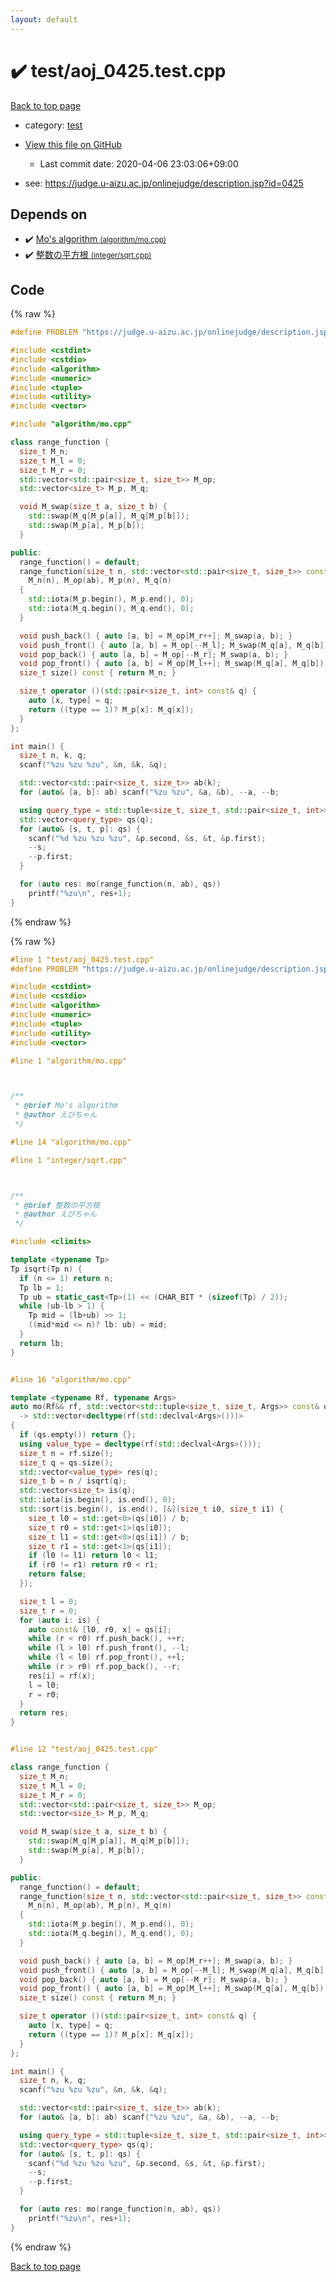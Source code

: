 ```yaml
---
layout: default
---
```


<!-- mathjax config similar to math.stackexchange -->
<script type="text/javascript" async
  src="https://cdnjs.cloudflare.com/ajax/libs/mathjax/2.7.5/MathJax.js?config=TeX-MML-AM_CHTML">
</script>
<script type="text/x-mathjax-config">
  MathJax.Hub.Config({
    TeX: { equationNumbers: { autoNumber: "AMS" }},
    tex2jax: {
      inlineMath: [ ['$','$'] ],
      processEscapes: true
    },
    "HTML-CSS": { matchFontHeight: false },
    displayAlign: "left",
    displayIndent: "2em"
  });
</script>

<script type="text/javascript" src="https://cdnjs.cloudflare.com/ajax/libs/jquery/3.4.1/jquery.min.js"></script>
<script src="https://cdn.jsdelivr.net/npm/jquery-balloon-js@1.1.2/jquery.balloon.min.js" integrity="sha256-ZEYs9VrgAeNuPvs15E39OsyOJaIkXEEt10fzxJ20+2I=" crossorigin="anonymous"></script>
<script type="text/javascript" src="../../assets/js/copy-button.js"></script>
<link rel="stylesheet" href="../../assets/css/copy-button.css" />


# :heavy_check_mark: test/aoj_0425.test.cpp

<a href="../../index.html">Back to top page</a>

* category: <a href="../../index.html#098f6bcd4621d373cade4e832627b4f6">test</a>
* <a href="{{ site.github.repository_url }}/blob/master/test/aoj_0425.test.cpp">View this file on GitHub</a>
    - Last commit date: 2020-04-06 23:03:06+09:00


* see: <a href="https://judge.u-aizu.ac.jp/onlinejudge/description.jsp?id=0425">https://judge.u-aizu.ac.jp/onlinejudge/description.jsp?id=0425</a>


## Depends on

* :heavy_check_mark: <a href="../../library/algorithm/mo.cpp.html">Mo's algorithm <small>(algorithm/mo.cpp)</small></a>
* :heavy_check_mark: <a href="../../library/integer/sqrt.cpp.html">整数の平方根 <small>(integer/sqrt.cpp)</small></a>


## Code

<a id="unbundled"></a>
{% raw %}
```cpp
#define PROBLEM "https://judge.u-aizu.ac.jp/onlinejudge/description.jsp?id=0425"

#include <cstdint>
#include <cstdio>
#include <algorithm>
#include <numeric>
#include <tuple>
#include <utility>
#include <vector>

#include "algorithm/mo.cpp"

class range_function {
  size_t M_n;
  size_t M_l = 0;
  size_t M_r = 0;
  std::vector<std::pair<size_t, size_t>> M_op;
  std::vector<size_t> M_p, M_q;

  void M_swap(size_t a, size_t b) {
    std::swap(M_q[M_p[a]], M_q[M_p[b]]);
    std::swap(M_p[a], M_p[b]);
  }

public:
  range_function() = default;
  range_function(size_t n, std::vector<std::pair<size_t, size_t>> const& ab):
    M_n(n), M_op(ab), M_p(n), M_q(n)
  {
    std::iota(M_p.begin(), M_p.end(), 0);
    std::iota(M_q.begin(), M_q.end(), 0);
  }

  void push_back() { auto [a, b] = M_op[M_r++]; M_swap(a, b); }
  void push_front() { auto [a, b] = M_op[--M_l]; M_swap(M_q[a], M_q[b]); }
  void pop_back() { auto [a, b] = M_op[--M_r]; M_swap(a, b); }
  void pop_front() { auto [a, b] = M_op[M_l++]; M_swap(M_q[a], M_q[b]); }
  size_t size() const { return M_n; }

  size_t operator ()(std::pair<size_t, int> const& q) {
    auto [x, type] = q;
    return ((type == 1)? M_p[x]: M_q[x]);
  }
};

int main() {
  size_t n, k, q;
  scanf("%zu %zu %zu", &n, &k, &q);

  std::vector<std::pair<size_t, size_t>> ab(k);
  for (auto& [a, b]: ab) scanf("%zu %zu", &a, &b), --a, --b;

  using query_type = std::tuple<size_t, size_t, std::pair<size_t, int>>;
  std::vector<query_type> qs(q);
  for (auto& [s, t, p]: qs) {
    scanf("%d %zu %zu %zu", &p.second, &s, &t, &p.first);
    --s;
    --p.first;
  }

  for (auto res: mo(range_function(n, ab), qs))
    printf("%zu\n", res+1);
}

```
{% endraw %}

<a id="bundled"></a>
{% raw %}
```cpp
#line 1 "test/aoj_0425.test.cpp"
#define PROBLEM "https://judge.u-aizu.ac.jp/onlinejudge/description.jsp?id=0425"

#include <cstdint>
#include <cstdio>
#include <algorithm>
#include <numeric>
#include <tuple>
#include <utility>
#include <vector>

#line 1 "algorithm/mo.cpp"



/**
 * @brief Mo's algorithm
 * @author えびちゃん
 */

#line 14 "algorithm/mo.cpp"

#line 1 "integer/sqrt.cpp"



/**
 * @brief 整数の平方根
 * @author えびちゃん
 */

#include <climits>

template <typename Tp>
Tp isqrt(Tp n) {
  if (n <= 1) return n;
  Tp lb = 1;
  Tp ub = static_cast<Tp>(1) << (CHAR_BIT * (sizeof(Tp) / 2));
  while (ub-lb > 1) {
    Tp mid = (lb+ub) >> 1;
    ((mid*mid <= n)? lb: ub) = mid;
  }
  return lb;
}


#line 16 "algorithm/mo.cpp"

template <typename Rf, typename Args>
auto mo(Rf&& rf, std::vector<std::tuple<size_t, size_t, Args>> const& qs)
  -> std::vector<decltype(rf(std::declval<Args>()))>
{
  if (qs.empty()) return {};
  using value_type = decltype(rf(std::declval<Args>()));
  size_t n = rf.size();
  size_t q = qs.size();
  std::vector<value_type> res(q);
  size_t b = n / isqrt(q);
  std::vector<size_t> is(q);
  std::iota(is.begin(), is.end(), 0);
  std::sort(is.begin(), is.end(), [&](size_t i0, size_t i1) {
    size_t l0 = std::get<0>(qs[i0]) / b;
    size_t r0 = std::get<1>(qs[i0]);
    size_t l1 = std::get<0>(qs[i1]) / b;
    size_t r1 = std::get<1>(qs[i1]);
    if (l0 != l1) return l0 < l1;
    if (r0 != r1) return r0 < r1;
    return false;
  });

  size_t l = 0;
  size_t r = 0;
  for (auto i: is) {
    auto const& [l0, r0, x] = qs[i];
    while (r < r0) rf.push_back(), ++r;
    while (l > l0) rf.push_front(), --l;
    while (l < l0) rf.pop_front(), ++l;
    while (r > r0) rf.pop_back(), --r;
    res[i] = rf(x);
    l = l0;
    r = r0;
  }
  return res;
}


#line 12 "test/aoj_0425.test.cpp"

class range_function {
  size_t M_n;
  size_t M_l = 0;
  size_t M_r = 0;
  std::vector<std::pair<size_t, size_t>> M_op;
  std::vector<size_t> M_p, M_q;

  void M_swap(size_t a, size_t b) {
    std::swap(M_q[M_p[a]], M_q[M_p[b]]);
    std::swap(M_p[a], M_p[b]);
  }

public:
  range_function() = default;
  range_function(size_t n, std::vector<std::pair<size_t, size_t>> const& ab):
    M_n(n), M_op(ab), M_p(n), M_q(n)
  {
    std::iota(M_p.begin(), M_p.end(), 0);
    std::iota(M_q.begin(), M_q.end(), 0);
  }

  void push_back() { auto [a, b] = M_op[M_r++]; M_swap(a, b); }
  void push_front() { auto [a, b] = M_op[--M_l]; M_swap(M_q[a], M_q[b]); }
  void pop_back() { auto [a, b] = M_op[--M_r]; M_swap(a, b); }
  void pop_front() { auto [a, b] = M_op[M_l++]; M_swap(M_q[a], M_q[b]); }
  size_t size() const { return M_n; }

  size_t operator ()(std::pair<size_t, int> const& q) {
    auto [x, type] = q;
    return ((type == 1)? M_p[x]: M_q[x]);
  }
};

int main() {
  size_t n, k, q;
  scanf("%zu %zu %zu", &n, &k, &q);

  std::vector<std::pair<size_t, size_t>> ab(k);
  for (auto& [a, b]: ab) scanf("%zu %zu", &a, &b), --a, --b;

  using query_type = std::tuple<size_t, size_t, std::pair<size_t, int>>;
  std::vector<query_type> qs(q);
  for (auto& [s, t, p]: qs) {
    scanf("%d %zu %zu %zu", &p.second, &s, &t, &p.first);
    --s;
    --p.first;
  }

  for (auto res: mo(range_function(n, ab), qs))
    printf("%zu\n", res+1);
}

```
{% endraw %}

<a href="../../index.html">Back to top page</a>

